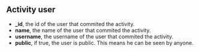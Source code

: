 Activity user
-------------

- **_id**, the id of the user that commited the activity.
- **name**, the name of the user that commited the activity.
- **username**, the username of the user that commited the activity.
- **public**, if true, the user is public. This means he can be seen by anyone.